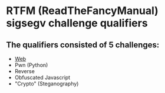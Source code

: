 RTFM (ReadTheFancyManual) sigsegv challenge qualifiers
======================================================

## The qualifiers consisted of 5 challenges:

 - [Web](./web)
 - Pwn (Python)
 - Reverse
 - Obfuscated Javascript
 - "Crypto" (Steganography)
